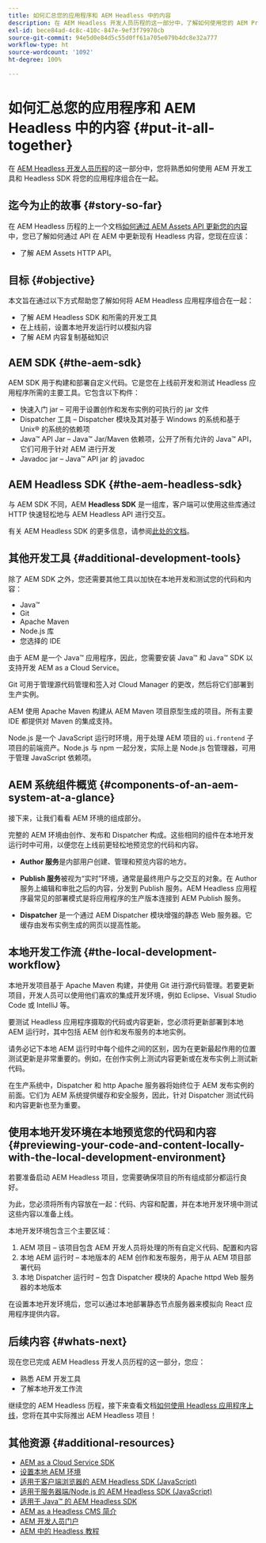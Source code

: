 ```yaml
---
title: 如何汇总您的应用程序和 AEM Headless 中的内容
description: 在 AEM Headless 开发人员历程的这一部分中，了解如何使用您的 AEM Project（包括内容片段）、GraphQL 调用、REST API 调用和您的应用程序，并为上线做好准备。
exl-id: bece84ad-4c8c-410c-847e-9ef3f79970cb
source-git-commit: 94e5d0e84d5c55d0ff61a705e079b4dc8e32a777
workflow-type: ht
source-wordcount: '1092'
ht-degree: 100%

---
```


# 如何汇总您的应用程序和 AEM Headless 中的内容 {#put-it-all-together}

在 [AEM Headless 开发人员历程](overview.md)的这一部分中，您将熟悉如何使用 AEM 开发工具和 Headless SDK 将您的应用程序组合在一起。

## 迄今为止的故事 {#story-so-far}

在 AEM Headless 历程的上一个文档[如何通过 AEM Assets API 更新您的内容](update-your-content.md)中，您已了解如何通过 API 在 AEM 中更新现有 Headless 内容，您现在应该：

* 了解 AEM Assets HTTP API。

## 目标 {#objective}

本文旨在通过以下方式帮助您了解如何将 AEM Headless 应用程序组合在一起：

* 了解 AEM Headless SDK 和所需的开发工具
* 在上线前，设置本地开发运行时以模拟内容
* 了解 AEM 内容复制基础知识

## AEM SDK {#the-aem-sdk}

AEM SDK 用于构建和部署自定义代码。它是您在上线前开发和测试 Headless 应用程序所需的主要工具。它包含以下构件：

* 快速入门 jar – 可用于设置创作和发布实例的可执行的 jar 文件
* Dispatcher 工具 – Dispatcher 模块及其对基于 Windows 的系统和基于 Unix® 的系统的依赖项
* Java™ API Jar – Java™ Jar/Maven 依赖项，公开了所有允许的 Java™ API，它们可用于针对 AEM 进行开发
* Javadoc jar – Java™ API jar 的 javadoc

## AEM Headless SDK {#the-aem-headless-sdk}

与 AEM SDK 不同，AEM **Headless SDK** 是一组库，客户端可以使用这些库通过 HTTP 快速轻松地与 AEM Headless API 进行交互。

有关 AEM Headless SDK 的更多信息，请参阅[此处的文档](https://experienceleague.adobe.com/docs/experience-manager-learn/getting-started-with-aem-headless/how-to/aem-headless-sdk.html)。

## 其他开发工具 {#additional-development-tools}

除了 AEM SDK 之外，您还需要其他工具以加快在本地开发和测试您的代码和内容：

* Java™
* Git
* Apache Maven
* Node.js 库
* 您选择的 IDE

由于 AEM 是一个 Java™ 应用程序，因此，您需要安装 Java™ 和 Java™ SDK 以支持开发 AEM as a Cloud Service。

Git 可用于管理源代码管理和签入对 Cloud Manager 的更改，然后将它们部署到生产实例。

AEM 使用 Apache Maven 构建从 AEM Maven 项目原型生成的项目。所有主要 IDE 都提供对 Maven 的集成支持。

Node.js 是一个 JavaScript 运行时环境，用于处理 AEM 项目的 `ui.frontend` 子项目的前端资产。Node.js 与 npm 一起分发，实际上是 Node.js 包管理器，可用于管理 JavaScript 依赖项。

## AEM 系统组件概览 {#components-of-an-aem-system-at-a-glance}

接下来，让我们看看 AEM 环境的组成部分。

完整的 AEM 环境由创作、发布和 Dispatcher 构成。这些相同的组件在本地开发运行时中可用，以便您在上线前更轻松地预览您的代码和内容。

* **Author 服务**&#x200B;是内部用户创建、管理和预览内容的地方。

* **Publish 服务**&#x200B;被视为“实时”环境，通常是最终用户与之交互的对象。在 Author 服务上编辑和审批之后的内容，分发到 Publish 服务。AEM Headless 应用程序最常见的部署模式是将应用程序的生产版本连接到 AEM Publish 服务。

* **Dispatcher** 是一个通过 AEM Dispatcher 模块增强的静态 Web 服务器。它缓存由发布实例生成的网页以提高性能。

## 本地开发工作流 {#the-local-development-workflow}

本地开发项目基于 Apache Maven 构建，并使用 Git 进行源代码管理。若要更新项目，开发人员可以使用他们喜欢的集成开发环境，例如 Eclipse、Visual Studio Code 或 IntelliJ 等。

要测试 Headless 应用程序摄取的代码或内容更新，您必须将更新部署到本地 AEM 运行时，其中包括 AEM 创作和发布服务的本地实例。

请务必记下本地 AEM 运行时中每个组件之间的区别，因为在更新最起作用的位置测试更新是非常重要的。例如，在创作实例上测试内容更新或在发布实例上测试新代码。

在生产系统中，Dispatcher 和 http Apache 服务器将始终位于 AEM 发布实例的前面。它们为 AEM 系统提供缓存和安全服务，因此，针对 Dispatcher 测试代码和内容更新也至为重要。

## 使用本地开发环境在本地预览您的代码和内容 {#previewing-your-code-and-content-locally-with-the-local-development-environment}

若要准备启动 AEM Headless 项目，您需要确保项目的所有组成部分都运行良好。

为此，您必须将所有内容放在一起：代码、内容和配置，并在本地开发环境中测试这些内容以准备上线。

本地开发环境包含三个主要区域：

1. AEM 项目 – 该项目包含 AEM 开发人员将处理的所有自定义代码、配置和内容
1. 本地 AEM 运行时 – 本地版本的 AEM 创作和发布服务，用于从 AEM 项目部署代码
1. 本地 Dispatcher 运行时 – 包含 Dispatcher 模块的 Apache httpd Web 服务器的本地版本

在设置本地开发环境后，您可以通过本地部署静态节点服务器来模拟向 React 应用程序提供内容。

<!-- THIS TOPIC IS 404. IT DOES NOT APPEAR IN THE TOC OR ANYWHERE ELSE To get a more in-depth look at setting up a local development environment and all dependencies needed for content preview, see [Production Deployment documentation](https://experienceleague.adobe.com/docs/experience-manager-learn/headless-tutorial/graphql/multi-step/production-deployment.html). -->

## 后续内容 {#whats-next}

现在您已完成 AEM Headless 开发人员历程的这一部分，您应：

* 熟悉 AEM 开发工具
* 了解本地开发工作流

继续您的 AEM Headless 历程，接下来查看文档[如何使用 Headless 应用程序上线](/help/journey-headless/developer/go-live.md)，您将在其中实际推出 AEM Headless 项目！

## 其他资源 {#additional-resources}

* [AEM as a Cloud Service SDK](/help/implementing/developing/introduction/aem-as-a-cloud-service-sdk.md)
* [设置本地 AEM 环境](https://experienceleague.adobe.com/docs/experience-manager-learn/foundation/development/set-up-a-local-aem-development-environment.html?lang=zh-Hans)
* [适用于客户端浏览器的 AEM Headless SDK (JavaScript)](https://github.com/adobe/aem-headless-client-js)
* [适用于服务器端/Node.js 的 AEM Headless SDK (JavaScript)](https://github.com/adobe/aem-headless-client-nodejs)
* [适用于 Java™ 的 AEM Headless SDK](https://github.com/adobe/aem-headless-client-java)
* [AEM as a Headless CMS 简介](/help/headless/introduction.md)
* [AEM 开发人员门户](https://experienceleague.adobe.com/landing/experience-manager/headless/developer.html?lang=zh-Hans)
* [AEM 中的 Headless 教程](https://experienceleague.adobe.com/docs/experience-manager-learn/getting-started-with-aem-headless/overview.html?lang=zh-Hans)
